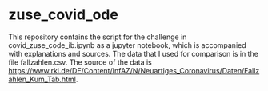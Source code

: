 # zuse_covid_ode
 
This repository contains the script for the challenge in covid_zuse_code_ib.ipynb as a jupyter notebook, which is accompanied with explanations and sources. The data that I used for comparison is in the file fallzahlen.csv. The source of the data is https://www.rki.de/DE/Content/InfAZ/N/Neuartiges_Coronavirus/Daten/Fallzahlen_Kum_Tab.html.
